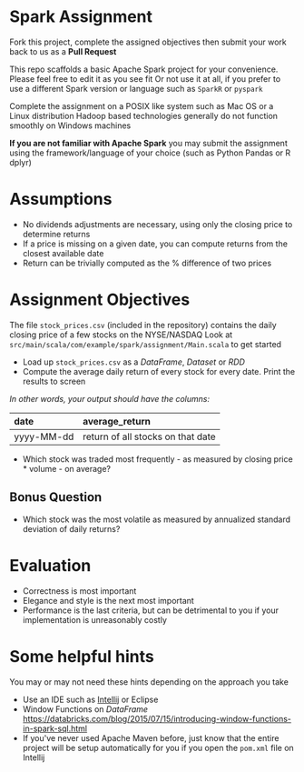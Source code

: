 # Spark Assignment

Fork this project, complete the assigned objectives then submit your work back to us as a **Pull Request** 

This repo scaffolds a basic Apache Spark project for your convenience. Please feel free to edit it as you see fit
Or not use it at all, if you prefer to use a different Spark version or language such as `SparkR` or `pyspark`

Complete the assignment on a POSIX like system such as Mac OS or a Linux distribution
Hadoop based technologies generally do not function smoothly on Windows machines

**If you are not familiar with Apache Spark** you may submit the assignment using the framework/language of your choice (such as Python Pandas or R dplyr)

# Assumptions

 - No dividends adjustments are necessary, using only the closing price to determine returns
 - If a price is missing on a given date, you can compute returns from the closest available date
 - Return can be trivially computed as the % difference of two prices 

# Assignment Objectives
The file `stock_prices.csv` (included in the repository) contains the daily closing price of a few stocks on the NYSE/NASDAQ
Look at `src/main/scala/com/example/spark/assignment/Main.scala` to get started
 
 - Load up `stock_prices.csv` as a _DataFrame_, _Dataset_ or _RDD_
 - Compute the average daily return of every stock for every date. Print the results to screen 
 
_In other words, your output should have the columns:_

| date       | average_return                    |
|:-----------|:----------------------------------|
| yyyy-MM-dd | return of all stocks on that date |
 
 - Which stock was traded most frequently - as measured by closing price * volume - on average?

## Bonus Question
 - Which stock was the most volatile as measured by annualized standard deviation of daily returns?
 
# Evaluation
 - Correctness is most important
 - Elegance and style is the next most important
 - Performance is the last criteria, but can be detrimental to you if your implementation is unreasonably costly
 
# Some helpful hints
You may or may not need these hints depending on the approach you take

 - Use an IDE such as [Intellij](https://www.jetbrains.com/idea/download/) or Eclipse
 - Window Functions on _DataFrame_ https://databricks.com/blog/2015/07/15/introducing-window-functions-in-spark-sql.html
 - If you've never used Apache Maven before, just know that the entire project will be setup automatically for you if you open the `pom.xml` file on Intellij